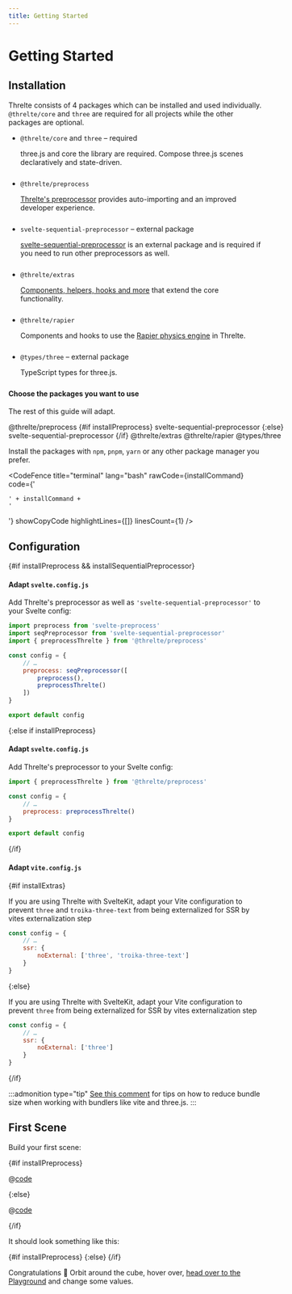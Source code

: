 ```yaml
---
title: Getting Started
---
```


<script>
	import { preprocessThrelte } from '@threlte/preprocess'
	import { slide } from 'svelte/transition'
	import { onMount } from 'svelte'

	const preprocess = '@threlte/preprocess'
	let installPreprocess = true

	const sequentialPreprocessor = 'svelte-sequential-preprocessor'
	let installSequentialPreprocessor = true

	const extras = '@threlte/extras'
	let installExtras = true

	const rapier = '@threlte/rapier'
	let installRapier = true

	const typescript = '@types/three'
	let installTypescript = true

	$: installCommand = [
		'npm i -D three @threlte/core',
		installPreprocess && preprocess,
		installPreprocess && installSequentialPreprocessor && sequentialPreprocessor,
		installExtras && extras,
		installRapier && rapier,
		installTypescript && typescript
	]
		.filter(Boolean)
		.join(' \\\n  ')

	onMount(() => {
		document.getElementsByTagName('main')[0].style.overflowX = 'clip'
	})
</script>

# Getting Started

## Installation

Threlte consists of 4 packages which can be installed and used individually. `@threlte/core` and `three` are required for all projects while the other packages are optional.

<ul>

<li style="margin-bottom: 25px !important;">
<code>@threlte/core</code> and <code>three</code> – required<br />
<p class="text-sm mt-0.5">three.js and core the library are required. Compose three.js scenes declaratively and state-driven.</p>
</li>

<li style="margin-bottom: 25px !important;">
<code>@threlte/preprocess</code><br />
<p class="text-sm mt-0.5"><a href="/preprocess/preprocessThrelte">Threlte's preprocessor</a> provides auto-importing and an improved developer experience.</p>
</li>

<li style="margin-bottom: 25px !important;">
<code>svelte-sequential-preprocessor</code> – external package<br />
<p class="text-sm mt-0.5"><a href="https://www.npmjs.com/package/svelte-sequential-preprocessor" target="_blank">svelte-sequential-preprocessor</a> is an external package and is required if you need to run other preprocessors as well.</p>
</li>

<li style="margin-bottom: 25px !important;">
<code>@threlte/extras</code><br />
<p class="text-sm mt-0.5"><a href="/extras/use-gltf">Components, helpers, hooks and more</a> that extend the core functionality.</p>
</li>

<li style="margin-bottom: 25px !important;">
<code>@threlte/rapier</code><br />
<p class="text-sm mt-0.5">Components and hooks to use the <a href="https://rapier.rs/" target="_blank">Rapier physics engine</a> in Threlte.</p>
</li>

<li style="margin-bottom: 25px !important;">
<code>@types/three</code> – external package<br />
<p class="text-sm mt-0.5">TypeScript types for three.js.</p>
</li>

</ul>


#### Choose the packages you want to use

The rest of this guide will adapt.

<div class="top-0 992:sticky flex flex-row install-script z-50 gap-2 w-full py-2 bg-white" style="	flex-wrap: wrap; margin-left: -25px; padding-left: 25px; padding-right: 25px; width: calc(100% + 50px);">

<InstallButton bind:bool={installPreprocess}>
@threlte/preprocess
</InstallButton>
{#if installPreprocess}
<InstallButton bind:bool={installSequentialPreprocessor}>
svelte-sequential-preprocessor
</InstallButton>
{:else}
<InstallButton bool={false} disabled>
svelte-sequential-preprocessor
</InstallButton>
{/if}
<InstallButton bind:bool={installExtras}>
@threlte/extras
</InstallButton>
<InstallButton bind:bool={installRapier}>
@threlte/rapier
</InstallButton>
<InstallButton bind:bool={installTypescript}>
@types/three
</InstallButton>
</div>

Install the packages with `npm`, `pnpm`, `yarn` or any other package manager you prefer.

<CodeFence title="terminal" lang="bash" rawCode={installCommand} code={'<pre><code><span class="line">' + installCommand + '</span></code></pre>'} showCopyCode highlightLines={[]} linesCount={1} />

## Configuration

{#if installPreprocess && installSequentialPreprocessor}

#### Adapt `svelte.config.js`

Add Threlte's preprocessor as well as `'svelte-sequential-preprocessor'` to your Svelte config:

```js lang=js|title=svelte.config.js|copyHighlight{2,3,7-12}
import preprocess from 'svelte-preprocess'
import seqPreprocessor from 'svelte-sequential-preprocessor'
import { preprocessThrelte } from '@threlte/preprocess'

const config = {
	// …
	preprocess: seqPreprocessor([
		preprocess(),
		preprocessThrelte()
	])
}

export default config
```

{:else if  installPreprocess}

#### Adapt `svelte.config.js`

Add Threlte's preprocessor to your Svelte config:

```js lang=js|title=svelte.config.js|copyHighlight{1,5}
import { preprocessThrelte } from '@threlte/preprocess'

const config = {
	// …
	preprocess: preprocessThrelte()
}

export default config
```

{/if}

#### Adapt `vite.config.js`

{#if installExtras}

If you are using Threlte with SvelteKit, adapt your Vite configuration to prevent `three` and `troika-three-text` from being externalized for SSR by vites externalization step

```js copyHighlight{3-5}|title=vite.config.js
const config = {
	// …
	ssr: {
		noExternal: ['three', 'troika-three-text']
	}
}
```

{:else}

If you are using Threlte with SvelteKit, adapt your Vite configuration to prevent `three` from being externalized for SSR by vites externalization step

```js copyHighlight{3-5}|title=vite.config.js
const config = {
	// …
	ssr: {
		noExternal: ['three']
	}
}
```

{/if}

:::admonition type="tip"
[See this comment](https://github.com/threlte/threlte/issues/8#issuecomment-1024085864) for tips on how to reduce bundle size when working with bundlers like vite and three.js.
:::

## First Scene

Build your first scene:

{#if installPreprocess}

@[code](../examples/getting-started/preprocessed/Scene.svelte)

{:else}

@[code](../examples/getting-started/Scene.svelte)

{/if}

It should look something like this:

<script lang="ts">
import GettingStartedPreprocessed from '$examples/getting-started/preprocessed/Scene.svelte'
import GettingStarted from '$examples/getting-started/Scene.svelte'
</script>

<ExampleWrapper playgroundHref="/getting-started/playground">

{#if installPreprocess}
<GettingStartedPreprocessed />
{:else}
<GettingStarted />
{/if}

</ExampleWrapper>

Congratulations :tada:
Orbit around the cube, hover over, [head over to the Playground](/playground/getting-started/playground) and change some values.
